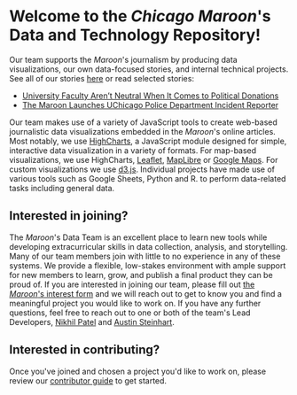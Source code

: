 # Welcome to the *Chicago Maroon*'s Data and Technology Repository!

Our team supports the *Maroon*'s journalism by producing data visualizations, our own data-focused stories, and internal 
technical projects. See all of our stories [here](https://chicagomaroon.com/category/data/) or read selected stories:
- [University Faculty Aren’t Neutral When It Comes to Political Donations](https://chicagomaroon.com/41302/grey-city/university-faculty-arent-neutral-when-it-comes-to-political-donations/)
- [The Maroon Launches UChicago Police Department Incident Reporter](https://chicagomaroon.com/41255/grey-city/the-maroon-launches-uchicago-police-department-incident-reporter/)

Our team makes use of a variety of JavaScript tools to create web-based journalistic data visualizations embedded in the
*Maroon*'s online articles. Most notably, we use [HighCharts](https://www.highcharts.com/), a JavaScript module designed
for simple, interactive data visualization in a variety of formats. For map-based visualizations, we use HighCharts, 
[Leaflet](https://leafletjs.com/), [MapLibre](https://maplibre.org/maplibre-gl-js/docs/) or [Google Maps](https://developers.google.com/maps/documentation/javascript). For custom visualizations we use [d3.js](https://d3js.org/). Individual projects have made use of various tools such as Google Sheets, Python and R. to perform data-related tasks including general data.

## Interested in joining?

The *Maroon*'s Data Team is an excellent place to learn new tools while developing extracurricular skills in data 
collection, analysis, and storytelling. Many of our team members join with little to no experience in any of these 
systems. We provide a flexible, low-stakes environment with ample support for new members to learn, grow, and publish a 
final product they can be proud of. If you are interested in joining our team, please fill out 
[the *Maroon*'s interest form](https://chicagomaroon.com/apply/) and we will reach out to get to know you and find a 
meaningful project you would like to work on. If you have any further questions, feel free to reach out to one or both 
of the team's Lead Developers, [Nikhil Patel](nvp15@uchicago.edu) and [Austin Steinhart](asteinhart@uchicago.edu).

## Interested in contributing?

Once you've joined and chosen a project you'd like to work on, please review our [contributor guide](CONTRIBv2.md) to get 
started.